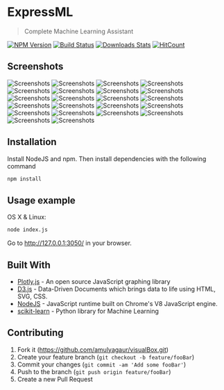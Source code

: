 # ExpressML
> Complete Machine Learning Assistant

[![NPM Version][npm-image]][npm-url]
[![Build Status][travis-image]][travis-url]
[![Downloads Stats][npm-downloads]][npm-url]
[![HitCount](http://hits.dwyl.io/amulyagaur/amulyagaur.github.io.svg)](http://hits.dwyl.io/amulyagaur/amulyagaur.github.io)
## Screenshots
![Screenshots](/public/images/pic1.png)
![Screenshots](/public/images/pic2.png)
![Screenshots](/public/images/pic3.png)
![Screenshots](/public/images/pic4.png)
![Screenshots](/public/images/pic5.png)
![Screenshots](/public/images/pic6.png)
![Screenshots](/public/images/pic0.png)
![Screenshots](/public/images/pic7.png)
![Screenshots](/public/images/pic8.png)
![Screenshots](/public/images/pic9.png)
![Screenshots](/public/images/pic10.png)
![Screenshots](/public/images/pic11.png)
![Screenshots](/public/images/pic12.png)
![Screenshots](/public/images/pic13.png)
![Screenshots](/public/images/pic14.png)
![Screenshots](/public/images/pic15.png)
![Screenshots](/public/images/pic16.png)
![Screenshots](/public/images/pic17.png)
![Screenshots](/public/images/pic18.png)
![Screenshots](/public/images/pic19.png)
![Screenshots](/public/images/pic20.png)
![Screenshots](/public/images/pic21.png)

## Installation

Install NodeJS and npm. Then install dependencies with the following command

```sh
npm install 
```

## Usage example

OS X & Linux:

```sh
node index.js
```
Go to http://127.0.0.1:3050/ in your browser.

## Built With

* [Plotly.js](https://plot.ly/javascript/) - An open source JavaScript graphing library
* [D3.js](https://d3js.org/) - Data-Driven Documents which brings data to life using HTML, SVG, CSS.
* [NodeJS](https://nodejs.org/en/) - JavaScript runtime built on Chrome's V8 JavaScript engine.
* [scikit-learn](https://scikit-learn.org/stable/) - Python library for Machine Learning


## Contributing

1. Fork it (<https://github.com/amulyagaur/visualBox.git>)
2. Create your feature branch (`git checkout -b feature/fooBar`)
3. Commit your changes (`git commit -am 'Add some fooBar'`)
4. Push to the branch (`git push origin feature/fooBar`)
5. Create a new Pull Request

<!-- Markdown link & img dfn's -->
[npm-image]: https://img.shields.io/npm/v/datadog-metrics.svg?style=flat-square
[npm-url]: https://npmjs.org/package/datadog-metrics
[npm-downloads]: https://img.shields.io/npm/dm/datadog-metrics.svg?style=flat-square
[travis-image]: https://img.shields.io/travis/dbader/node-datadog-metrics/master.svg?style=flat-square
[travis-url]: https://travis-ci.org/dbader/node-datadog-metrics
[wiki]: https://github.com/yourname/yourproject/wiki
